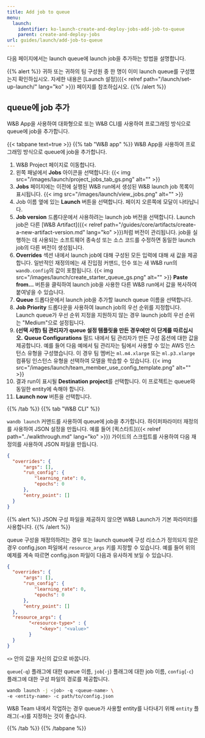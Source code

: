 ```yaml
---
title: Add job to queue
menu:
  launch:
    identifier: ko-launch-create-and-deploy-jobs-add-job-to-queue
    parent: create-and-deploy-jobs
url: guides/launch/add-job-to-queue
---
```


다음 페이지에서는 launch queue에 launch job을 추가하는 방법을 설명합니다.

{{% alert %}}
귀하 또는 귀하의 팀 구성원 중 한 명이 이미 launch queue를 구성했는지 확인하십시오. 자세한 내용은 [Launch 설정]({{< relref path="/launch/set-up-launch/" lang="ko" >}}) 페이지를 참조하십시오.
{{% /alert %}}

## queue에 job 추가

W&B App을 사용하여 대화형으로 또는 W&B CLI를 사용하여 프로그래밍 방식으로 queue에 job을 추가합니다.

{{< tabpane text=true >}}
{{% tab "W&B app" %}}
W&B App을 사용하여 프로그래밍 방식으로 queue에 job을 추가합니다.

1. W&B Project 페이지로 이동합니다.
2. 왼쪽 패널에서 **Jobs** 아이콘을 선택합니다:
  {{< img src="/images/launch/project_jobs_tab_gs.png" alt="" >}}
3. **Jobs** 페이지에는 이전에 실행된 W&B run에서 생성된 W&B launch job 목록이 표시됩니다.
  {{< img src="/images/launch/view_jobs.png" alt="" >}}
4. Job 이름 옆에 있는 **Launch** 버튼을 선택합니다. 페이지 오른쪽에 모달이 나타납니다.
5. **Job version** 드롭다운에서 사용하려는 launch job 버전을 선택합니다. Launch job은 다른 [W&B Artifact]({{< relref path="/guides/core/artifacts/create-a-new-artifact-version.md" lang="ko" >}})처럼 버전이 관리됩니다. job을 실행하는 데 사용되는 소프트웨어 종속성 또는 소스 코드를 수정하면 동일한 launch job의 다른 버전이 생성됩니다.
6. **Overrides** 섹션 내에서 launch job에 대해 구성된 모든 입력에 대해 새 값을 제공합니다. 일반적인 재정의에는 새 진입점 커맨드, 인수 또는 새 W&B run의 `wandb.config`의 값이 포함됩니다.
  {{< img src="/images/launch/create_starter_queue_gs.png" alt="" >}}
  **Paste from...** 버튼을 클릭하여 launch job을 사용한 다른 W&B run에서 값을 복사하여 붙여넣을 수 있습니다.
7. **Queue** 드롭다운에서 launch job을 추가할 launch queue 이름을 선택합니다.
8. **Job Priority** 드롭다운을 사용하여 launch job의 우선 순위를 지정합니다. Launch queue가 우선 순위 지정을 지원하지 않는 경우 launch job의 우선 순위는 "Medium"으로 설정됩니다.
9. **(선택 사항) 팀 관리자가 queue 설정 템플릿을 만든 경우에만 이 단계를 따르십시오.**
**Queue Configurations** 필드 내에서 팀 관리자가 만든 구성 옵션에 대한 값을 제공합니다.
예를 들어 다음 예에서 팀 관리자는 팀에서 사용할 수 있는 AWS 인스턴스 유형을 구성했습니다. 이 경우 팀 멤버는 `ml.m4.xlarge` 또는 `ml.p3.xlarge` 컴퓨팅 인스턴스 유형을 선택하여 모델을 학습할 수 있습니다.
{{< img src="/images/launch/team_member_use_config_template.png" alt="" >}}
10. 결과 run이 표시될 **Destination project**를 선택합니다. 이 프로젝트는 queue와 동일한 entity에 속해야 합니다.
11. **Launch now** 버튼을 선택합니다.

{{% /tab %}}
{{% tab "W&B CLI" %}}

`wandb launch` 커맨드를 사용하여 queue에 job을 추가합니다. 하이퍼파라미터 재정의를 사용하여 JSON 설정을 만듭니다. 예를 들어 [퀵스타트]({{< relref path="../walkthrough.md" lang="ko" >}}) 가이드의 스크립트를 사용하여 다음 재정의를 사용하여 JSON 파일을 만듭니다.

```json title="config.json"
{
  "overrides": {
      "args": [],
      "run_config": {
          "learning_rate": 0,
          "epochs": 0
      },   
      "entry_point": []
  }
}
```

{{% alert %}}
JSON 구성 파일을 제공하지 않으면 W&B Launch가 기본 파라미터를 사용합니다.
{{% /alert %}}

queue 구성을 재정의하려는 경우 또는 launch queue에 구성 리소스가 정의되지 않은 경우 config.json 파일에서 `resource_args` 키를 지정할 수 있습니다. 예를 들어 위의 예제를 계속 따르면 config.json 파일이 다음과 유사하게 보일 수 있습니다.

```json title="config.json"
{
  "overrides": {
      "args": [],
      "run_config": {
          "learning_rate": 0,
          "epochs": 0
      },
      "entry_point": []
  },
  "resource_args": {
        "<resource-type>" : {
            "<key>": "<value>"
        }
  }
}
```

`<>` 안의 값을 자신의 값으로 바꿉니다.

`queue`(`-q`) 플래그에 대한 queue 이름, `job`(`-j`) 플래그에 대한 job 이름, `config`(`-c`) 플래그에 대한 구성 파일의 경로를 제공합니다.

```bash
wandb launch -j <job> -q <queue-name> \ 
-e <entity-name> -c path/to/config.json
```
W&B Team 내에서 작업하는 경우 queue가 사용할 entity를 나타내기 위해 `entity` 플래그(`-e`)를 지정하는 것이 좋습니다.

{{% /tab %}}
{{% /tabpane %}}
